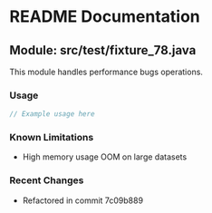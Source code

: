 # README Documentation

## Module: src/test/fixture_78.java

This module handles performance bugs operations.

### Usage

```java
// Example usage here
```

### Known Limitations

- High memory usage OOM on large datasets

### Recent Changes

- Refactored in commit 7c09b889

